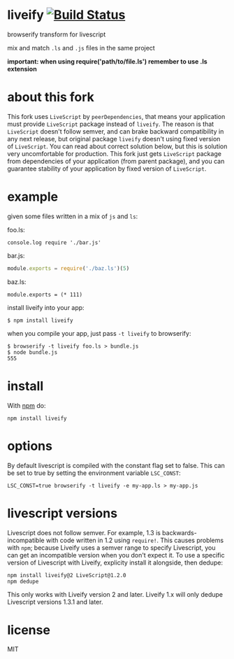 # liveify [![Build Status](https://travis-ci.org/quarterto/liveify.svg?branch=master)](https://travis-ci.org/quarterto/liveify)

browserify transform for livescript

mix and match `.ls` and `.js` files in the same project

**important: when using require('path/to/file.ls') remember to use .ls extension**

# about this fork

This fork uses `LiveScript` by `peerDependencies`, that means your application must provide `LiveScript` package instead of `liveify`. The reason is that `LiveScript` doesn't follow semver, and can brake backward compatibility in any next release, but original package `liveify` doesn't using fixed version of `LiveScript`. You can read about correct solution below, but this is solution very uncomfortable for production. This fork just gets `LiveScript` package from dependencies of your application (from parent package), and you can guarantee stability of your application by fixed version of `LiveScript`.

# example

given some files written in a mix of `js` and `ls`:

foo.ls:

``` livescript
console.log require './bar.js'
```

bar.js:

``` js
module.exports = require('./baz.ls')(5)
```

baz.ls:

``` livescript
module.exports = (* 111)
```

install liveify into your app:

```
$ npm install liveify
```

when you compile your app, just pass `-t liveify` to browserify:

```
$ browserify -t liveify foo.ls > bundle.js
$ node bundle.js
555
```

# install

With [npm](https://npmjs.org) do:

```
npm install liveify
```

# options

By default livescript is compiled with the constant flag set to
false. This can be set to true by setting the environment
variable `LSC_CONST`:

```
LSC_CONST=true browserify -t liveify -e my-app.ls > my-app.js
```

# livescript versions

Livescript does not follow semver. For example, 1.3 is backwards-incompatible with code written in 1.2 using `require!`. This causes problems with `npm`; because Liveify uses a semver range to specify Livescript, you can get an incompatible version when you don't expect it. To use a specific version of Livescript with Liveify, explicity install it alongside, then dedupe:

```
npm install liveify@2 LiveScript@1.2.0
npm dedupe
```

This only works with Liveify version 2 and later. Liveify 1.x will only dedupe Livescript versions 1.3.1 and later.

# license

MIT

